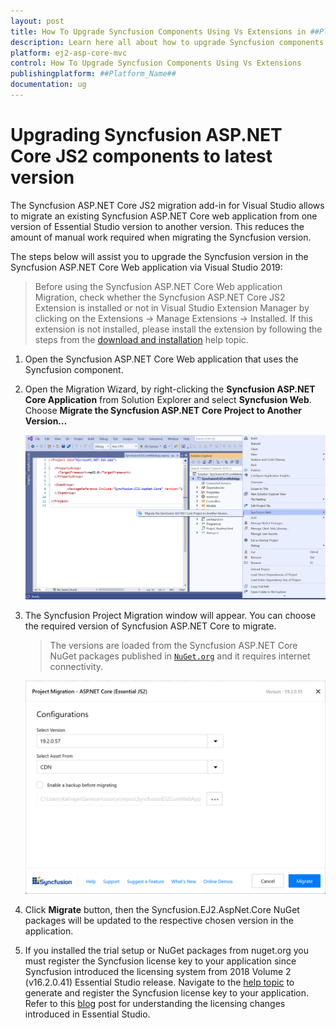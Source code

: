 ```yaml
---
layout: post
title: How To Upgrade Syncfusion Components Using Vs Extensions in ##Platform_Name## Component
description: Learn here all about how to upgrade Syncfusion components using Vs extensions in Syncfusion ##Platform_Name## component of syncfusion and more.
platform: ej2-asp-core-mvc
control: How To Upgrade Syncfusion Components Using Vs Extensions
publishingplatform: ##Platform_Name##
documentation: ug
---
```


# Upgrading Syncfusion ASP.NET Core JS2 components to latest version

The Syncfusion ASP.NET Core JS2 migration add-in for Visual Studio allows to migrate an existing Syncfusion ASP.NET Core web application from one version of Essential Studio version to another version. This reduces the amount of manual work required when migrating the Syncfusion version.

The steps below will assist you to upgrade the Syncfusion version in the Syncfusion ASP.NET Core Web application via Visual Studio 2019:

> Before using the Syncfusion ASP.NET Core Web application Migration, check whether the Syncfusion ASP.NET Core JS2 Extension is installed or not in Visual Studio Extension Manager by clicking on the Extensions -> Manage Extensions -> Installed. If this extension is not installed, please install the extension by following the steps from the [download and installation](https://ej2.syncfusion.com/aspnetcore/documentation/visual-studio-integration/VS2019-Extensions/download-and-installation) help topic.

1. Open the Syncfusion ASP.NET Core Web application that uses the Syncfusion component.

2. Open the Migration Wizard, by right-clicking the **Syncfusion ASP.NET Core Application** from Solution Explorer and select **Syncfusion Web**. Choose **Migrate the Syncfusion ASP.NET Core Project to Another Version…**

    ![MigrationAddin](images/MigrationAddin.png)

3. The Syncfusion Project Migration window will appear. You can choose the required version of Syncfusion ASP.NET Core to migrate.

    > The versions are loaded from the Syncfusion ASP.NET Core NuGet packages published in [`NuGet.org`](https://www.nuget.org/packages?q=Tags%3A%22AspNet.Core%20EJ2%22+syncfusion) and it requires internet connectivity.

    ![MigrationWizard](images/Migration.png)

4. Click **Migrate** button, then the Syncfusion.EJ2.AspNet.Core NuGet packages will be updated to the respective chosen version in the application.

5. If you installed the trial setup or NuGet packages from nuget.org you must register the Syncfusion license key to your application since Syncfusion introduced the licensing system from 2018 Volume 2 (v16.2.0.41) Essential Studio release. Navigate to the [help topic](https://help.syncfusion.com/common/essential-studio/licensing/license-key#how-to-generate-syncfusion-license-key) to generate and register the Syncfusion license key to your application. Refer to this [blog](https://blog.syncfusion.com/post/Whats-New-in-2018-Volume-2-Licensing-Changes-in-the-1620x-Version-of-Essential-Studio.aspx?_ga=2.11237684.1233358434.1587355730-230058891.1567654773) post for understanding the licensing changes introduced in Essential Studio.